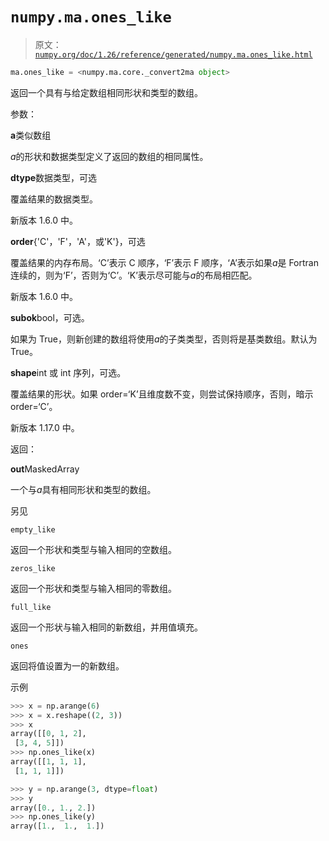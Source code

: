 # `numpy.ma.ones_like`

> 原文：[`numpy.org/doc/1.26/reference/generated/numpy.ma.ones_like.html`](https://numpy.org/doc/1.26/reference/generated/numpy.ma.ones_like.html)

```py
ma.ones_like = <numpy.ma.core._convert2ma object>
```

返回一个具有与给定数组相同形状和类型的数组。

参数：

**a**类似数组

*a*的形状和数据类型定义了返回的数组的相同属性。

**dtype**数据类型，可选

覆盖结果的数据类型。

新版本 1.6.0 中。

**order**{'C'，'F'，'A'，或'K'}，可选

覆盖结果的内存布局。‘C’表示 C 顺序，‘F’表示 F 顺序，‘A’表示如果*a*是 Fortran 连续的，则为‘F’，否则为‘C’。‘K’表示尽可能与*a*的布局相匹配。

新版本 1.6.0 中。

**subok**bool，可选。

如果为 True，则新创建的数组将使用*a*的子类类型，否则将是基类数组。默认为 True。

**shape**int 或 int 序列，可选。

覆盖结果的形状。如果 order=‘K’且维度数不变，则尝试保持顺序，否则，暗示 order=‘C’。

新版本 1.17.0 中。

返回：

**out**MaskedArray

一个与*a*具有相同形状和类型的数组。

另见

`empty_like`

返回一个形状和类型与输入相同的空数组。

`zeros_like`

返回一个形状和类型与输入相同的零数组。

`full_like`

返回一个形状与输入相同的新数组，并用值填充。

`ones`

返回将值设置为一的新数组。

示例

```py
>>> x = np.arange(6)
>>> x = x.reshape((2, 3))
>>> x
array([[0, 1, 2],
 [3, 4, 5]])
>>> np.ones_like(x)
array([[1, 1, 1],
 [1, 1, 1]]) 
```

```py
>>> y = np.arange(3, dtype=float)
>>> y
array([0., 1., 2.])
>>> np.ones_like(y)
array([1.,  1.,  1.]) 
```
